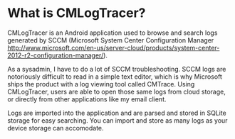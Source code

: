 What is CMLogTracer?
==================

CMLogTracer is an Android application used to browse and search logs generated by SCCM (Microsoft System Center Configuration Manager http://www.microsoft.com/en-us/server-cloud/products/system-center-2012-r2-configuration-manager/).

As a sysadmin, I have to do a lot of SCCM troubleshooting.  SCCM logs are notoriously difficult to read in a simple text editor, which is why Microsoft ships the product with a log viewing tool called CMTrace.  Using CMLogTracer, users are able to open those same logs from cloud storage, or directly from other applications like my email client.

Logs are imported into the application and are parsed and stored in SQLite storage for easy searching.  You can import and store as many logs as your device storage can accomodate.